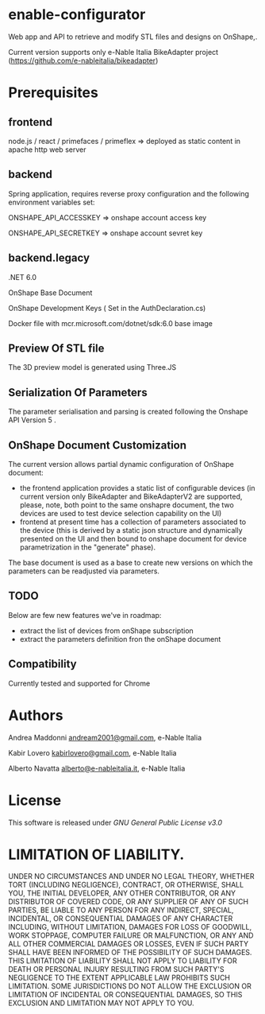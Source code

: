 # enable-configurator
Web app and API to retrieve and modify STL files and designs on OnShape,.

Current version supports only e-Nable Italia BikeAdapter project (https://github.com/e-nableitalia/bikeadapter)

# Prerequisites 
## frontend
node.js / react / primefaces / primeflex => deployed as static content in apache http web server

## backend
Spring application, requires reverse proxy configuration and the following environment variables set:

ONSHAPE_API_ACCESSKEY => onshape account access key

ONSHAPE_API_SECRETKEY => onshape account sevret key

## backend.legacy
.NET 6.0

OnShape Base Document

OnShape Development Keys ( Set in the AuthDeclaration.cs)

Docker file with mcr.microsoft.com/dotnet/sdk:6.0 base image

## Preview Of STL file

The 3D preview model is generated using Three.JS

## Serialization Of Parameters

The parameter serialisation and parsing is created following the Onshape API Version 5 . 

## OnShape Document Customization

The current version allows partial dynamic configuration of OnShape document:
* the frontend application provides a static list of configurable devices (in current version only BikeAdapter and BikeAdapterV2 are supported, please, note, both point to the same onshapre document, the two devices are used to test device selection capability on the UI)
* frontend at present time has a collection of parameters associated to the device (this is derived by a static json structure and dynamically presented on the UI and then bound to onshape document for device parametrization in the "generate" phase).

The base document is used as a base to create new versions on which the parameters can be readjusted via parameters.

## TODO

Below are few new features we've in roadmap:
* extract the list of devices from onShape subscription
* extract the parameters definition fron the onShape document

## Compatibility

Currently tested and supported for Chrome

# Authors

Andrea Maddonni <andream2001@gmail.com>, e-Nable Italia

Kabir Lovero <kabirlovero@gmail.com>, e-Nable Italia

Alberto Navatta <alberto@e-nableitalia.it>, e-Nable Italia

# License

This software is released under *GNU General Public License v3.0*

# LIMITATION OF LIABILITY.
UNDER NO CIRCUMSTANCES AND UNDER NO LEGAL THEORY, WHETHER TORT (INCLUDING NEGLIGENCE), CONTRACT, OR OTHERWISE, SHALL YOU, THE INITIAL DEVELOPER, ANY OTHER CONTRIBUTOR, OR ANY DISTRIBUTOR OF COVERED CODE, OR ANY SUPPLIER OF ANY OF SUCH PARTIES, BE LIABLE TO ANY PERSON FOR ANY INDIRECT, SPECIAL, INCIDENTAL, OR CONSEQUENTIAL DAMAGES OF ANY CHARACTER INCLUDING, WITHOUT LIMITATION, DAMAGES FOR LOSS OF GOODWILL, WORK STOPPAGE, COMPUTER FAILURE OR MALFUNCTION, OR ANY AND ALL OTHER COMMERCIAL DAMAGES OR LOSSES, EVEN IF SUCH PARTY SHALL HAVE BEEN INFORMED OF THE POSSIBILITY OF SUCH DAMAGES. THIS LIMITATION OF LIABILITY SHALL NOT APPLY TO LIABILITY FOR DEATH OR PERSONAL INJURY RESULTING FROM SUCH PARTY'S NEGLIGENCE TO THE EXTENT APPLICABLE LAW PROHIBITS SUCH LIMITATION. SOME JURISDICTIONS DO NOT ALLOW THE EXCLUSION OR LIMITATION OF INCIDENTAL OR CONSEQUENTIAL DAMAGES, SO THIS EXCLUSION AND LIMITATION MAY NOT APPLY TO YOU.

